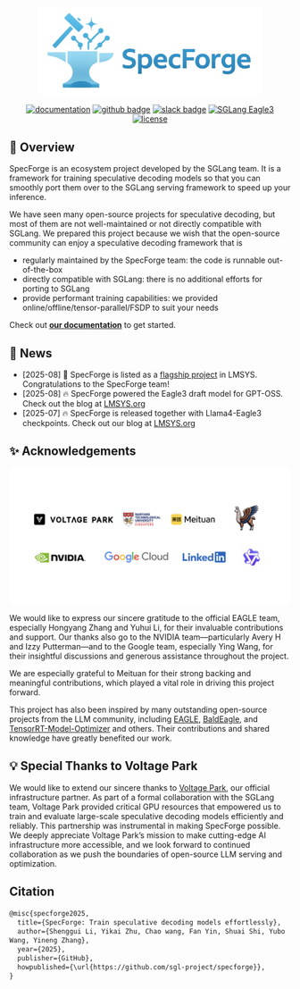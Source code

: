 <div align="center" id="sglangtop">
<img src="./assets/logo.png" alt="logo" width="400" margin="10px"></img>

[![documentation](https://img.shields.io/badge/📖-Documentation-red.svg?style=flat)](https://docs.sglang.ai/SpecForge/)
[![github badge](https://img.shields.io/badge/📃%20LMSYS-Blog-black.svg?style=flat)](https://lmsys.org/blog/2025-07-25-spec-forge/)
[![slack badge](https://img.shields.io/badge/Slack-join-blueviolet?logo=slack&amp)](https://sgl-fru7574.slack.com/archives/C09784E3EN6)
[![SGLang Eagle3](https://img.shields.io/badge/🤗%20Hugging%20Face-SGLang%20Eagle3-yellow.svg?style=flat)](https://huggingface.co/collections/lmsys/eagle-3-6886b2329f3998a8bc23f8ed)
[![license](https://img.shields.io/badge/License-MIT%202.0-blue)](./LICENSE)

</div>

## 📍 Overview

SpecForge is an ecosystem project developed by the SGLang team. It is a framework for training speculative decoding models so that you can smoothly port them over to the SGLang serving framework to speed up your inference.

We have seen many open-source projects for speculative decoding, but most of them are not well-maintained or not directly compatible with SGLang. We prepared this project because we wish that the open-source community can enjoy a speculative decoding framework that is
- regularly maintained by the SpecForge team: the code is runnable out-of-the-box
- directly compatible with SGLang: there is no additional efforts for porting to SGLang
- provide performant training capabilities: we provided online/offline/tensor-parallel/FSDP to suit your needs


Check out [**our documentation**](https://docs.sglang.ai/SpecForge/) to get started.

## 🎉 News

- [2025-08] 🔔 SpecForge is listed as a [flagship project](https://lmsys.org/about/) in LMSYS. Congratulations to the SpecForge team!
- [2025-08] 🔥 SpecForge powered the Eagle3 draft model for GPT-OSS. Check out the blog at [LMSYS.org](https://lmsys.org/blog/2025-08-27-gpt-oss/)
- [2025-07] 🔥 SpecForge is released together with Llama4-Eagle3 checkpoints. Check out our blog at [LMSYS.org](https://lmsys.org/blog/2025-07-25-spec-forge/)

## ✨ Acknowledgements

<img src="./assets/acknowledgements.png" alt="acknowledgements"></img>

We would like to express our sincere gratitude to the official EAGLE team, especially Hongyang Zhang and Yuhui Li, for their invaluable contributions and support. Our thanks also go to the NVIDIA team—particularly Avery H and Izzy Putterman—and to the Google team, especially Ying Wang, for their insightful discussions and generous assistance throughout the project.

We are especially grateful to Meituan for their strong backing and meaningful contributions, which played a vital role in driving this project forward.

This project has also been inspired by many outstanding open-source projects from the LLM community, including [EAGLE](https://github.com/SafeAILab/EAGLE), [BaldEagle](https://github.com/NickL77/BaldEagle), and [TensorRT-Model-Optimizer](https://github.com/NVIDIA/TensorRT-Model-Optimizer) and others. Their contributions and shared knowledge have greatly benefited our work.

## 💡 Special Thanks to Voltage Park

We would like to extend our sincere thanks to [Voltage Park](https://www.voltagepark.com/), our official infrastructure partner. As part of a formal collaboration with the SGLang team, Voltage Park provided critical GPU resources that empowered us to train and evaluate large-scale speculative decoding models efficiently and reliably. This partnership was instrumental in making SpecForge possible. We deeply appreciate Voltage Park’s mission to make cutting-edge AI infrastructure more accessible, and we look forward to continued collaboration as we push the boundaries of open-source LLM serving and optimization.


## Citation

```text
@misc{specforge2025,
  title={SpecForge: Train speculative decoding models effortlessly},
  author={Shenggui Li, Yikai Zhu, Chao wang, Fan Yin, Shuai Shi, Yubo Wang, Yineng Zhang},
  year={2025},
  publisher={GitHub},
  howpublished={\url{https://github.com/sgl-project/specforge}},
}
```
